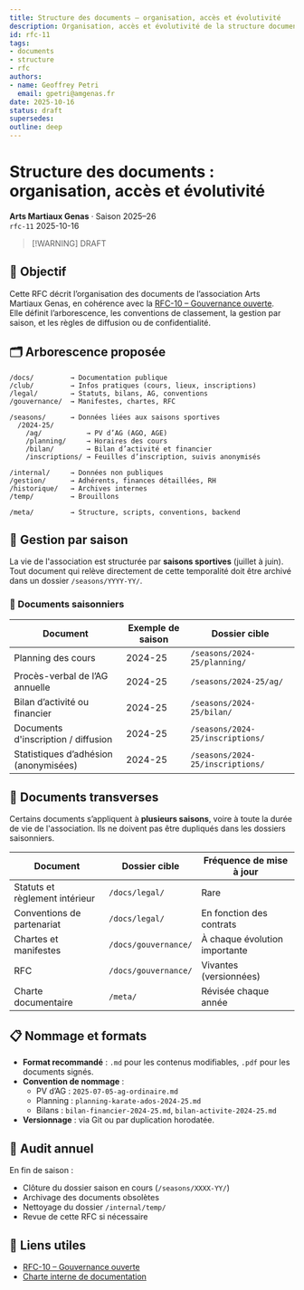 ```yaml
---
title: Structure des documents – organisation, accès et évolutivité
description: Organisation, accès et évolutivité de la structure documentaire
id: rfc-11
tags: 
- documents
- structure
- rfc
authors: 
- name: Geoffrey Petri
  email: gpetri@amgenas.fr
date: 2025-10-16
status: draft
supersedes: 
outline: deep
---
```

# Structure des documents : organisation, accès et évolutivité
**Arts Martiaux Genas** · Saison 2025–26  
`rfc-11` 2025-10-16

> [!WARNING] DRAFT

## 🎯 Objectif

Cette RFC décrit l’organisation des documents de l’association Arts Martiaux Genas, en cohérence avec la [RFC-10 – Gouvernance ouverte](rfc-10-gouvernance-ouverte.md).  
Elle définit l’arborescence, les conventions de classement, la gestion par saison, et les règles de diffusion ou de confidentialité.

## 🗂️ Arborescence proposée
```
/docs/         → Documentation publique
/club/         → Infos pratiques (cours, lieux, inscriptions)
/legal/        → Statuts, bilans, AG, conventions
/gouvernance/  → Manifestes, chartes, RFC

/seasons/      → Données liées aux saisons sportives
  /2024-25/
    /ag/           → PV d’AG (AGO, AGE)
    /planning/     → Horaires des cours
    /bilan/        → Bilan d’activité et financier
    /inscriptions/ → Feuilles d’inscription, suivis anonymisés

/internal/     → Données non publiques
/gestion/      → Adhérents, finances détaillées, RH
/historique/   → Archives internes
/temp/         → Brouillons

/meta/         → Structure, scripts, conventions, backend
```

## 🧭 Gestion par saison

La vie de l'association est structurée par **saisons sportives** (juillet à juin).  
Tout document qui relève directement de cette temporalité doit être archivé dans un dossier `/seasons/YYYY-YY/`.

### 🔄 Documents saisonniers

| Document                               | Exemple de saison | Dossier cible                 |
|----------------------------------------|-------------------|-------------------------------|
| Planning des cours                     | 2024-25           | `/seasons/2024-25/planning/` |
| Procès-verbal de l’AG annuelle         | 2024-25           | `/seasons/2024-25/ag/`       |
| Bilan d’activité ou financier          | 2024-25           | `/seasons/2024-25/bilan/`    |
| Documents d'inscription / diffusion    | 2024-25           | `/seasons/2024-25/inscriptions/` |
| Statistiques d’adhésion (anonymisées)  | 2024-25           | `/seasons/2024-25/inscriptions/` |

## 🔁 Documents transverses

Certains documents s’appliquent à **plusieurs saisons**, voire à toute la durée de vie de l'association. Ils ne doivent pas être dupliqués dans les dossiers saisonniers.

| Document                               | Dossier cible         | Fréquence de mise à jour     |
|----------------------------------------|-----------------------|------------------------------|
| Statuts et règlement intérieur         | `/docs/legal/`        | Rare                         |
| Conventions de partenariat             | `/docs/legal/`        | En fonction des contrats     |
| Chartes et manifestes                  | `/docs/gouvernance/`  | À chaque évolution importante|
| RFC                                    | `/docs/gouvernance/`  | Vivantes (versionnées)       |
| Charte documentaire                    | `/meta/`              | Révisée chaque année         |

## 📋 Nommage et formats

- **Format recommandé** : `.md` pour les contenus modifiables, `.pdf` pour les documents signés.
- **Convention de nommage** :
  - PV d’AG : `2025-07-05-ag-ordinaire.md`
  - Planning : `planning-karate-ados-2024-25.md`
  - Bilans : `bilan-financier-2024-25.md`, `bilan-activite-2024-25.md`
- **Versionnage** : via Git ou par duplication horodatée.

## 🔁 Audit annuel

En fin de saison :
- Clôture du dossier saison en cours (`/seasons/XXXX-YY/`)
- Archivage des documents obsolètes
- Nettoyage du dossier `/internal/temp/`
- Revue de cette RFC si nécessaire

## 🔗 Liens utiles

- [RFC-10 – Gouvernance ouverte](rfc-10-gouvernance-ouverte)
- [Charte interne de documentation](/docs/guides/charte-documentation)
